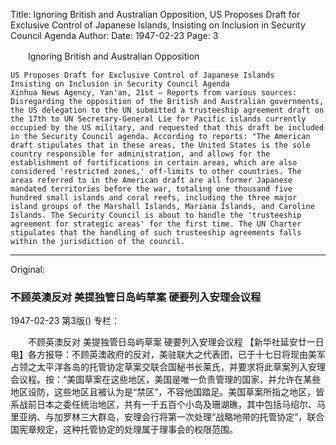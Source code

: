 Title: Ignoring British and Australian Opposition, US Proposes Draft for Exclusive Control of Japanese Islands, Insisting on Inclusion in Security Council Agenda
Author:
Date: 1947-02-23
Page: 3

　　Ignoring British and Australian Opposition

    US Proposes Draft for Exclusive Control of Japanese Islands
    Insisting on Inclusion in Security Council Agenda
    Xinhua News Agency, Yan'an, 21st – Reports from various sources: Disregarding the opposition of the British and Australian governments, the US delegation to the UN submitted a trusteeship agreement draft on the 17th to UN Secretary-General Lie for Pacific islands currently occupied by the US military, and requested that this draft be included in the Security Council agenda. According to reports: "The American draft stipulates that in these areas, the United States is the sole country responsible for administration, and allows for the establishment of fortifications in certain areas, which are also considered 'restricted zones,' off-limits to other countries. The areas referred to in the American draft are all former Japanese mandated territories before the war, totaling one thousand five hundred small islands and coral reefs, including the three major island groups of the Marshall Islands, Mariana Islands, and Caroline Islands. The Security Council is about to handle the 'trusteeship agreement for strategic areas' for the first time. The UN Charter stipulates that the handling of such trusteeship agreements falls within the jurisdiction of the council.



<hr /> 

Original: 


### 不顾英澳反对  美提独管日岛屿草案  硬要列入安理会议程

1947-02-23
第3版()
专栏：

　　不顾英澳反对
    美提独管日岛屿草案
    硬要列入安理会议程
    【新华社延安廿一日电】各方报导：不顾英澳政府的反对，美驻联大之代表团，已于十七日将现由美军占领之太平洋各岛的托管协定草案交联合国秘书长莱氏，并要求将此草案列入安理会议程。按：“美国草案在这些地区，美国是唯一负责管理的国家，并允许在某些地区设防，这些地区且被认为是“禁区”，不容他国踏足。美国草案所指之地区，皆系战前日本之委任统治地区，共有一千五百个小岛及珊湖礁，其中包括马绍尔、马里亚纳、与加罗林三大群岛，安理会行将第一次处理“战略地带的托管协定”，联合国宪章规定，这种托管协定的处理属于理事会的权限范围。
